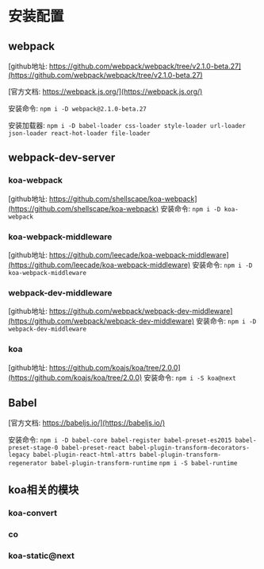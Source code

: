 # 安装配置

## webpack

[github地址: https://github.com/webpack/webpack/tree/v2.1.0-beta.27](https://github.com/webpack/webpack/tree/v2.1.0-beta.27)

[官方文档: https://webpack.js.org/](https://webpack.js.org/)

安装命令: `npm i -D webpack@2.1.0-beta.27`

安装加载器:
`npm i -D babel-loader css-loader style-loader url-loader json-loader react-hot-loader file-loader`

## webpack-dev-server

### koa-webpack
[github地址: https://github.com/shellscape/koa-webpack](https://github.com/shellscape/koa-webpack)
安装命令: `npm i -D koa-webpack`

### koa-webpack-middleware
[github地址: https://github.com/leecade/koa-webpack-middleware](https://github.com/leecade/koa-webpack-middleware)
安装命令: `npm i -D koa-webpack-middleware`

### webpack-dev-middleware
[github地址: https://github.com/webpack/webpack-dev-middleware](https://github.com/webpack/webpack-dev-middleware)
安装命令: `npm i -D webpack-dev-middleware`

### koa
[github地址: https://github.com/koajs/koa/tree/2.0.0](https://github.com/koajs/koa/tree/2.0.0)
安装命令: `npm i -S koa@next`

## Babel

[官方文档: https://babeljs.io/](https://babeljs.io/)

安装命令: 
`npm i -D babel-core babel-register babel-preset-es2015 babel-preset-stage-0 babel-preset-react babel-plugin-transform-decorators-legacy babel-plugin-react-html-attrs babel-plugin-transform-regenerator babel-plugin-transform-runtime`
`npm i -S babel-runtime`

## koa相关的模块

### koa-convert
### co 
### koa-static@next